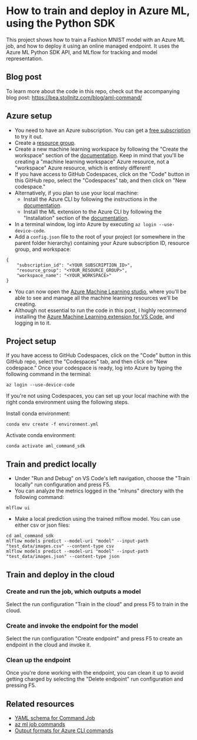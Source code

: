 # How to train and deploy in Azure ML, using the Python SDK

This project shows how to train a Fashion MNIST model with an Azure ML job, and how to deploy it using an online managed endpoint. It uses the Azure ML Python SDK API, and MLflow for tracking and model representation.


## Blog post

To learn more about the code in this repo, check out the accompanying blog post: https://bea.stollnitz.com/blog/aml-command/


## Azure setup

* You need to have an Azure subscription. You can get a [free subscription](https://azure.microsoft.com/en-us/free) to try it out.
* Create a [resource group](https://docs.microsoft.com/en-us/azure/azure-resource-manager/management/manage-resource-groups-portal).
* Create a new machine learning workspace by following the "Create the workspace" section of the [documentation](https://docs.microsoft.com/en-us/azure/machine-learning/quickstart-create-resources). Keep in mind that you'll be creating a "machine learning workspace" Azure resource, not a "workspace" Azure resource, which is entirely different!
* If you have access to GitHub Codespaces, click on the "Code" button in this GitHub repo, select the "Codespaces" tab, and then click on "New codespace."
* Alternatively, if you plan to use your local machine:
  * Install the Azure CLI by following the instructions in the [documentation](https://docs.microsoft.com/en-us/cli/azure/install-azure-cli).
  * Install the ML extension to the Azure CLI by following the "Installation" section of the [documentation](https://docs.microsoft.com/en-us/azure/machine-learning/how-to-configure-cli).
* In a terminal window, log into Azure by executing `az login --use-device-code`. 
* Add a `config.json` file to the root of your project (or somewhere in the parent folder hierarchy) containing your Azure subscription ID, resource group, and workspace:
```
{
    "subscription_id": "<YOUR_SUBSCRIPTION_ID>",
    "resource_group": "<YOUR_RESOURCE_GROUP>",
    "workspace_name": "<YOUR_WORKSPACE>"
}
```
* You can now open the [Azure Machine Learning studio](https://ml.azure.com/), where you'll be able to see and manage all the machine learning resources we'll be creating.
* Although not essential to run the code in this post, I highly recommend installing the [Azure Machine Learning extension for VS Code](https://marketplace.visualstudio.com/items?itemName=ms-toolsai.vscode-ai), and logging in to it.



## Project setup

If you have access to GitHub Codespaces, click on the "Code" button in this GitHub repo, select the "Codespaces" tab, and then click on "New codespace." Once your codespace is ready, log into Azure by typing the following command in the terminal:

```
az login --use-device-code
```

If you're not using Codespaces, you can set up your local machine with the right conda environment using the following steps.

Install conda environment:

```
conda env create -f environment.yml
```

Activate conda environment:

```
conda activate aml_command_sdk
```


## Train and predict locally

* Under "Run and Debug" on VS Code's left navigation, choose the "Train locally" run configuration and press F5.
* You can analyze the metrics logged in the "mlruns" directory with the following command:

```
mlflow ui
```

* Make a local prediction using the trained mlflow model. You can use either csv or json files:

```
cd aml_command_sdk
mlflow models predict --model-uri "model" --input-path "test_data/images.csv" --content-type csv
mlflow models predict --model-uri "model" --input-path "test_data/images.json" --content-type json
```


## Train and deploy in the cloud


### Create and run the job, which outputs a model

Select the run configuration "Train in the cloud" and press F5 to train in the cloud.


### Create and invoke the endpoint for the model

Select the run configuration "Create endpoint" and press F5 to create an endpoint in the cloud and invoke it.


### Clean up the endpoint

Once you're done working with the endpoint, you can clean it up to avoid getting charged by selecting the "Delete endpoint" run configuration and pressing F5.


## Related resources
* [YAML schema for Command Job](https://docs.microsoft.com/en-us/azure/machine-learning/reference-yaml-job-command?WT.mc_id=aiml-67316-bstollnitz)
* [az ml job commands](https://docs.microsoft.com/en-us/cli/azure/ml/job?view=azure-cli-latest#az-ml-job-create?WT.mc_id=aiml-67316-bstollnitz)
* [Output formats for Azure CLI commands](https://docs.microsoft.com/en-us/cli/azure/format-output-azure-cli?WT.mc_id=aiml-67316-bstollnitz)
